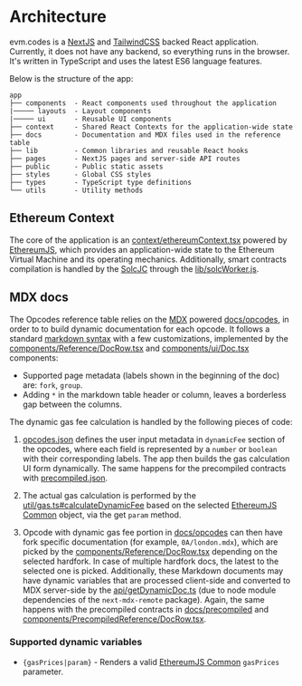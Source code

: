 # Architecture

evm.codes is a [NextJS](https://nextjs.org/) and [TailwindCSS](https://tailwindcss.com/) backed React application. Currently, it does not have any backend, so everything runs in the browser. It's written in TypeScript and uses the latest ES6 language features.

Below is the structure of the app:

```
app
├── components  - React components used throughout the application
|───── layouts  - Layout components
|───── ui       - Reusable UI components
├── context     - Shared React Contexts for the application-wide state
├── docs        - Documentation and MDX files used in the reference table
├── lib         - Common libraries and reusable React hooks
├── pages       - NextJS pages and server-side API routes
├── public      - Public static assets
├── styles      - Global CSS styles
├── types       - TypeScript type definitions
└── utils       - Utility methods
```

## Ethereum Context

The core of the application is an [context/ethereumContext.tsx](../context/ethereumContext.tsx) powered by [EthereumJS](https://github.com/ethereumjs/ethereumjs-monorepo), which provides an application-wide state to the Ethereum Virtual Machine and its operating mechanics. Additionally, smart contracts compilation is handled by the [SolcJC](https://github.com/ethereum/solc-js) through the [lib/solcWorker.js](../lib/solcWorker.js).

## MDX docs

The Opcodes reference table relies on the [MDX](https://mdxjs.com/) powered [docs/opcodes](../docs/opcodes), in order to to build dynamic documentation for each opcode. It follows a standard [markdown syntax](https://daringfireball.net/projects/markdown/syntax) with a few customizations, implemented by the [components/Reference/DocRow.tsx](../components/Reference/DocRow.tsx) and [components/ui/Doc.tsx](../components/ui/Doc.tsx) components:

- Supported page metadata (labels shown in the beginning of the doc) are: `fork`, `group`.
- Adding `*` in the markdown table header or column, leaves a borderless gap between the columns.

The dynamic gas fee calculation is handled by the following pieces of code:

1. [opcodes.json](../opcodes.json) defines the user input metadata in `dynamicFee` section of the opcodes, where each field is represented by a `number` or `boolean` with their corresponding labels. The app then builds the gas calculation UI form dynamically. The same happens for the precompiled contracts with [precompiled.json](../precompiled.json).

1. The actual gas calculation is performed by the [util/gas.ts#calculateDynamicFee](../util/gas.ts) based on the selected [EthereumJS Common](https://github.com/ethereumjs/ethereumjs-monorepo/tree/master/packages/common) object, via the get `param` method.

1. Opcode with dynamic gas fee portion in [docs/opcodes](../docs/opcodes) can then have fork specific documentation (for example, `0A/london.mdx`), which are picked by the [components/Reference/DocRow.tsx](../components/Reference/DocRow.tsx) depending on the selected hardfork. In case of multiple hardfork docs, the latest to the selected one is picked. Additionally, these Markdown documents may have dynamic variables that are processed client-side and converted to MDX server-side by the [api/getDynamicDoc.ts](../pages/api/getDynamicDoc.ts) (due to node module dependencies of the `next-mdx-remote` package). Again, the same happens with the precompiled contracts in [docs/precompiled](../docs/precompiled) and [components/PrecompiledReference/DocRow.tsx](../components/PrecompiledReference/DocRow.tsx).

### Supported dynamic variables

- `{gasPrices|param}` - Renders a valid [EthereumJS Common](https://github.com/ethereumjs/ethereumjs-monorepo/blob/master/packages/common/src/index.ts#L596) `gasPrices` parameter.

